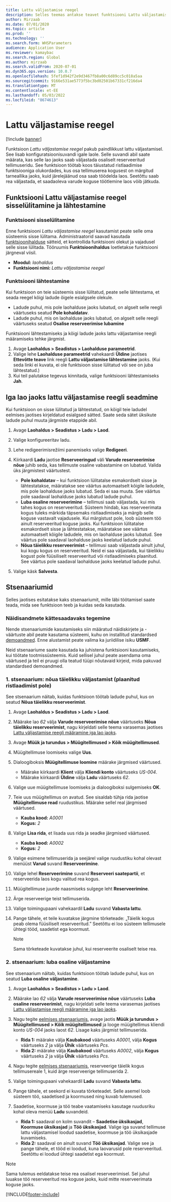 ```yaml
---
title: Lattu väljastamise reegel
description: Selles teemas antakse teavet funktsiooni Lattu väljastamise reegel kohta, mis annab lattu väljastamisel paindlikkuse. See lisab konfiguratsioonisuvandi, mis juhib seda, kas süsteem lubab osaliselt reserveeritud tellimuseridade väljastamist.
author: Mirzaab
ms.date: 07/01/2020
ms.topic: article
ms.prod: ''
ms.technology: ''
ms.search.form: WHSParameters
audience: Application User
ms.reviewer: kamaybac
ms.search.region: Global
ms.author: mirzaab
ms.search.validFrom: 2020-07-01
ms.dyn365.ops.version: 10.0.7
ms.openlocfilehash: 5fef1d942f2e9d3467fb8a00c6d89cc5c018a5aa
ms.sourcegitcommit: 9166e531ae5773f5bc3bd02501b67331cf216da4
ms.translationtype: MT
ms.contentlocale: et-EE
ms.lasthandoff: 05/03/2022
ms.locfileid: "8674613"
---
```

# <a name="release-to-warehouse-rule"></a>Lattu väljastamise reegel

[!include [banner](../includes/banner.md)]

Funktsioon *Lattu väljastamise reegel* pakub paindlikkust lattu väljastamisel. See lisab konfiguratsioonisuvandi igale laole. Selle suvandi abil saate määrata, kas selle lao jaoks saab väljastada osaliselt reserveeritud tellimuseridu. See funktsioon töötab koos täiustatud ristlaadimise funktsiooniga olukordades, kus osa tellimuserea kogusest on märgitud tarneallika jaoks, kuid järelejäänud osa saab töödelda laos. Seetõttu saab rea väljastada, et saadaoleva varude koguse töötlemine laos võib jätkuda.

## <a name="turn-on-and-initialize-the-release-to-warehouse-rule-feature"></a>Funktsiooni Lattu väljastamise reegel sisselülitamine ja lähtestamine

### <a name="turn-on-the-feature"></a>Funktsiooni sisselülitamine

Enne funktsiooni *Lattu väljastamise reegel* kasutamist peate selle oma süsteemis sisse lülitama. Administraatorid saavad kasutada [funktsioonihalduse](../../fin-ops-core/fin-ops/get-started/feature-management/feature-management-overview.md) sätteid, et kontrollida funktsiooni olekut ja vajadusel selle sisse lülitada. Tööruumis **Funktsioonihaldus** loetletakse funktsiooni järgneval viisil.

- **Moodul:** *laohaldus*
- **Funktsiooni nimi:** *Lattu väljastamise reegel*

### <a name="initialize-the-feature"></a>Funktsiooni lähtestamine

Kui funktsioon on teie süsteemis sisse lülitatud, peate selle lähtestama, et seada reegel kõigi ladude õigele esialgsele olekule.

- Ladude puhul, mis pole laohalduse jaoks lubatud, on algselt selle reegli väärtuseks seatud **Pole kohaldatav**.
- Ladude puhul, mis on laohalduse jaoks lubatud, on algselt selle reegli väärtuseks seatud **Osalise reserveerimise lubamine**

Funktsiooni lähtestamiseks ja kõigi ladude jaoks lattu väljastamise reegli määramiseks tehke järgmist.

1. Avage **Laohaldus \> Seadistus \> Laohalduse parameetrid**.
1. Valige lehe **Laohalduse parameetrid** vahekaardi **Üldine** jaotises **Ettevõtte teave** link reegli **Lattu väljastamise lähtestamine** jaoks. (Kui seda linki ei kuvata, ei ole funktsioon sisse lülitatud või see on juba lähtestatud.)
1. Kui teil palutakse tegevus kinnitada, valige funktsiooni lähtestamiseks **Jah**.

## <a name="set-the-release-to-warehouse-rule-for-each-warehouse"></a><a name="set-option-warehouse"></a>Iga lao jaoks lattu väljastamise reegli seadmine

Kui funktsioon on sisse lülitatud ja lähtestatud, on kõigil teie ladudel eelmises jaotises kirjeldatud esialgsed sätted. Saate seda sätet üksikute ladude puhul muuta järgmiste etappide abil.

1. Avage **Laohaldus \> Seadistus \> Ladu \> Laod**.
1. Valige konfigureeritav ladu.
1. Lehe redigeerimisrežiimi panemiseks valige **Redigeeri**.
1. Kiirkaardi **Ladu** jaotise **Reserveeringud** väli **Varude reserveerimise nõue** juhib seda, kas tellimuste osaline vabastamine on lubatud. Valida üks järgmistest väärtustest.

    - **Pole kohaldatav** – kui funktsioon lülitatalse esmakordselt sisse ja lähtestatakse, määratakse see väärtus automaatselt kõigile ladudele, mis pole laohalduse jaoks lubatud. Seda ei saa muuta. See väärtus pole saadaval laohalduse jaoks lubatud ladude puhul.
    - **Luba osaline reserveerimine** – tellimusi saab väljastada, kui mis tahes kogus on reserveeritud. Süsteem hindab, kas reserveerimata kogus tuleks märkida täpsemaks ristlaadimiseks ja märgib selle koguse vastavalt vajadusele. Kui märgistust pole, loob süsteem töö ainult reserveeritud koguse jaoks. Kui funktsioon lülitatalse esmakordselt sisse ja lähtestatakse, määratakse see väärtus automaatselt kõigile ladudele, mis on laohalduse jaoks lubatud. See väärtus pole saadaval laohalduse jaoks keelatud ladude puhul.
    - **Nõua täielikku reserveerimist** – tellimusi saab väljastada ainult juhul, kui kogu kogus on reserveeritud. Neid ei saa väljastada, kui täielikku kogust pole füüsiliselt reserveeritud või ristlaadimiseks plaanitud. See väärtus pole saadaval laohalduse jaoks keelatud ladude puhul.

1. Valige käsk **Salvesta**.

## <a name="scenarios"></a>Stsenaariumid

Selles jaotises esitatakse kaks stsenaariumit, mille läbi töötamisel saate teada, mida see funktsioon teeb ja kuidas seda kasutada.

### <a name="make-sample-data-available"></a>Näidisandmete kättesaadavaks tegemine

Nende stsenaariumide kasutamiseks siin määratud näidiskirjete ja -väärtuste abil peate kasutama süsteemi, kuhu on installitud standardsed [demoandmed](../../fin-ops-core/dev-itpro/deployment/deploy-demo-environment.md). Enne alustamist peate valima ka juriidilise isiku **USMF**.

Neid stsenaariume saate kasutada ka juhistena funktsiooni kasutamiseks, kui töötate tootmissüsteemis. Kuid sellisel juhul peate asendama oma väärtused ja teil ei pruugi olla teatud tüüpi nõutavaid kirjeid, mida pakuvad standardsed demoandmed.

### <a name="scenario-1-require-full-release-no-planned-cross-docking"></a><a name="scenario1"></a>1. stsenaarium: nõua täielikku väljastamist (plaanitud ristlaadimist pole)

See stsenaarium näitab, kuidas funktsioon töötab ladude puhul, kus on seatud **Nõua täielikku reserveerimist**.

1. Avage **Laohaldus \> Seadistus \> Ladu \> Laod**.
1. Määrake lao _62_ välja **Varude reserveerimise nõue** väärtuseks **Nõua täielikku reserveerimist**, nagu kirjeldati selle teema varasemas jaotises [Lattu väljastamise reegli määramine iga lao jaoks](#set-option-warehouse).
1. Avage **Müük ja turundus \> Müügitellimused \> Kõik müügitellimused**.
1. Müügitellimuse loomiseks valige **Uus**.
1. Dialoogiboksis **Müügitellimuse loomine** määrake järgmised väärtused.

    - Määrake kiirkaardi **Klient** välja **Kliendi konto** väärtuseks _US-004_.
    - Määrake kiirkaardi **Üldine** välja **Ladu** väärtuseks _62_.

1. Valige uue müügitellimuse loomiseks ja dialoogiboksi sulgemiseks **OK**.
1. Teie uus müügitellimus on avatud. See sisaldab tühja rida jaotise **Müügitellimuse read** ruudustikus. Määrake sellel real järgmised väärtused.

    - **Kauba kood:** *A0001*
    - **Kogus:** *2*

1. Valige **Lisa rida**, et lisada uus rida ja seadke järgmised väärtused.

    - **Kauba kood:** *A0002*
    - **Kogus:** *2*

1. Valige esimene tellimuserida ja seejärel valige ruudustiku kohal olevast menüüst **Varud** suvand **Reserveerimine**.
1. Valige lehel **Reserveerimine** suvand **Reserveeri saatepartii**, et reserveerida laos kogu valitud rea kogus.
1. Müügitellimuse juurde naasmiseks sulgege leht **Reserveerimine**.
1. Ärge reserveerige teist tellimuserida.
1. Valige toimingupaani vahekaardil **Ladu** suvand **Vabasta lattu**.
1. Pange tähele, et teile kuvatakse järgmine tõrketeade: „Täielik kogus peab olema füüsiliselt reserveeritud.” Seetõttu ei loo süsteem tellimusele ühtegi tööd, saadetist ega koormust.

    > [!NOTE]
    > Sama tõrketeade kuvatakse juhul, kui reserveerite osaliselt teise rea.

### <a name="scenario-2-allow-partial-release"></a>2. stsenaarium: luba osaline väljastamine

See stsenaarium näitab, kuidas funktsioon töötab ladude puhul, kus on seatud **Luba osaline väljastamine**.

1. Avage **Laohaldus \> Seadistus \> Ladu \> Laod**.
1. Määrake lao _62_ välja **Varude reserveerimise nõue** väärtuseks **Luba osaline reserveerimist**, nagu kirjeldati selle teema varasemas jaotises [Lattu väljastamise reegli määramine iga lao jaoks](#set-option-warehouse).
1. Nagu tegite [eelmises stsenaariumis](#scenario1), avage jaotis **Müük ja turundus \> Müügitellimused \> Kõik müügitellimused** ja looge müügitellimus kliendi konto _US-004_ jaoks laost _62_. Lisage kaks järgmist tellimuserida.

    - **Rida 1:** määrake välja **Kaubakood** väärtuseks _A0001_, välja **Kogus** väärtuseks _2_ ja välja **Ühik** väärtuseks _Pcs_.
    - **Rida 2:** määrake välja **Kaubakood** väärtuseks _A0002_, välja **Kogus** väärtuseks _2_ ja välja **Ühik** väärtuseks _Pcs_.

1. Nagu tegite [eelmises stsenaariumis](#scenario1), reserveerige täielik kogus tellimusereale 1, kuid ärge reserveerige tellimuserida 2.
1. Valige toimingupaani vahekaardil **Ladu** suvand **Vabasta lattu**.
1. Pange tähele, et seekord ei kuvata tõrketeadet. Selle asemel loob süsteem töö, saadetised ja koormused ning kuvab tulemused.
1. Saadetise, koormuse ja töö teabe vaatamiseks kasutage ruudusriku kohal oleva menüü **Ladu** suvandeid.

    - **Rida 1:** saadaval on kolm suvandit – **Saadetise üksikasjad**, **Koormuse üksikasjad** ja **Töö üksikasjad**. Valige iga suvand tellimuse lattu väljastamisel loodud saadetise, koormuse ja töö üksikasjade kuvamiseks.
    - **Rida 2:** saadaval on ainult suvand **Töö üksikasjad**. Valige see ja pange tähele, et tööd ei loodud, kuna laovarusid pole reserveeritud. Seetõttu ei loodud ühtegi saadetist ega koormust.

> [!NOTE]
> Sama tulemus eeldatakse teise rea osalisel reserveerimisel. Sel juhul luuakse töö reserveeritud rea koguse jaoks, kuid mitte reserveerimata koguse jaoks.


[!INCLUDE[footer-include](../../includes/footer-banner.md)]